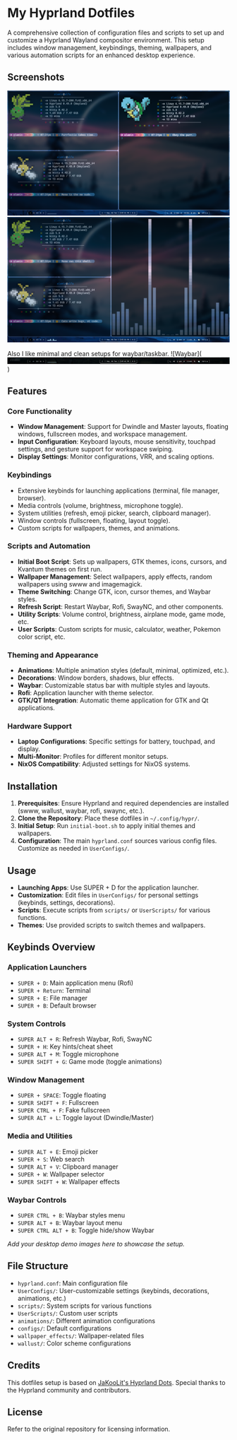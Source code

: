 # My Hyprland Dotfiles

A comprehensive collection of configuration files and scripts to set up and customize a Hyprland Wayland compositor environment. This setup includes window management, keybindings, theming, wallpapers, and various automation scripts for an enhanced desktop experience.

## Screenshots

![Desktop Demo 1](Screenshot_02-Sep_19-31-33_28181.png)
![Desktop Demo 2](Screenshot_02-Sep_19-32-55_27097.png)

Also I like minimal and clean setups for waybar/taskbar.
![Waybar](![Desktop Demo 2](Screenshot_02-Sep_19-42-07_20429.png))
## Features

### Core Functionality
- **Window Management**: Support for Dwindle and Master layouts, floating windows, fullscreen modes, and workspace management.
- **Input Configuration**: Keyboard layouts, mouse sensitivity, touchpad settings, and gesture support for workspace swiping.
- **Display Settings**: Monitor configurations, VRR, and scaling options.

### Keybindings
- Extensive keybinds for launching applications (terminal, file manager, browser).
- Media controls (volume, brightness, microphone toggle).
- System utilities (refresh, emoji picker, search, clipboard manager).
- Window controls (fullscreen, floating, layout toggle).
- Custom scripts for wallpapers, themes, and animations.

### Scripts and Automation
- **Initial Boot Script**: Sets up wallpapers, GTK themes, icons, cursors, and Kvantum themes on first run.
- **Wallpaper Management**: Select wallpapers, apply effects, random wallpapers using swww and imagemagick.
- **Theme Switching**: Change GTK, icon, cursor themes, and Waybar styles.
- **Refresh Script**: Restart Waybar, Rofi, SwayNC, and other components.
- **Utility Scripts**: Volume control, brightness, airplane mode, game mode, etc.
- **User Scripts**: Custom scripts for music, calculator, weather, Pokemon color script, etc.

### Theming and Appearance
- **Animations**: Multiple animation styles (default, minimal, optimized, etc.).
- **Decorations**: Window borders, shadows, blur effects.
- **Waybar**: Customizable status bar with multiple styles and layouts.
- **Rofi**: Application launcher with theme selector.
- **GTK/QT Integration**: Automatic theme application for GTK and Qt applications.

### Hardware Support
- **Laptop Configurations**: Specific settings for battery, touchpad, and display.
- **Multi-Monitor**: Profiles for different monitor setups.
- **NixOS Compatibility**: Adjusted settings for NixOS systems.

## Installation

1. **Prerequisites**: Ensure Hyprland and required dependencies are installed (swww, wallust, waybar, rofi, swaync, etc.).
2. **Clone the Repository**: Place these dotfiles in `~/.config/hypr/`.
3. **Initial Setup**: Run `initial-boot.sh` to apply initial themes and wallpapers.
4. **Configuration**: The main `hyprland.conf` sources various config files. Customize as needed in `UserConfigs/`.

## Usage

- **Launching Apps**: Use SUPER + D for the application launcher.
- **Customization**: Edit files in `UserConfigs/` for personal settings (keybinds, settings, decorations).
- **Scripts**: Execute scripts from `scripts/` or `UserScripts/` for various functions.
- **Themes**: Use provided scripts to switch themes and wallpapers.

## Keybinds Overview

### Application Launchers
- `SUPER + D`: Main application menu (Rofi)
- `SUPER + Return`: Terminal
- `SUPER + E`: File manager
- `SUPER + B`: Default browser

### System Controls
- `SUPER ALT + R`: Refresh Waybar, Rofi, SwayNC
- `SUPER + H`: Key hints/cheat sheet
- `SUPER ALT + M`: Toggle microphone
- `SUPER SHIFT + G`: Game mode (toggle animations)

### Window Management
- `SUPER + SPACE`: Toggle floating
- `SUPER SHIFT + F`: Fullscreen
- `SUPER CTRL + F`: Fake fullscreen
- `SUPER ALT + L`: Toggle layout (Dwindle/Master)

### Media and Utilities
- `SUPER ALT + E`: Emoji picker
- `SUPER + S`: Web search
- `SUPER ALT + V`: Clipboard manager
- `SUPER + W`: Wallpaper selector
- `SUPER SHIFT + W`: Wallpaper effects

### Waybar Controls
- `SUPER CTRL + B`: Waybar styles menu
- `SUPER ALT + B`: Waybar layout menu
- `SUPER CTRL ALT + B`: Toggle hide/show Waybar



*Add your desktop demo images here to showcase the setup.*

## File Structure

- `hyprland.conf`: Main configuration file
- `UserConfigs/`: User-customizable settings (keybinds, decorations, animations, etc.)
- `scripts/`: System scripts for various functions
- `UserScripts/`: Custom user scripts
- `animations/`: Different animation configurations
- `configs/`: Default configurations
- `wallpaper_effects/`: Wallpaper-related files
- `wallust/`: Color scheme configurations

## Credits

This dotfiles setup is based on [JaKooLit's Hyprland Dots](https://github.com/JaKooLit). Special thanks to the Hyprland community and contributors.

## License

Refer to the original repository for licensing information.
